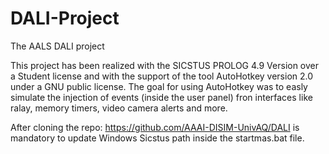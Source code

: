 # DALI-Project
The AALS DALI project 

This project has been realized with the SICSTUS PROLOG 4.9 Version over a Student license and with the support of the tool AutoHotkey version 2.0 under a GNU public license.
The goal for using AutoHotkey was to easly simulate the injection of events (inside the user panel) fron interfaces like ralay, memory timers, video camera alerts and more.

After cloning the repo: https://github.com/AAAI-DISIM-UnivAQ/DALI
is mandatory to update Windows Sicstus path inside the startmas.bat file.


